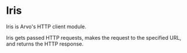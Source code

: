# Iris

Iris is Arvo's HTTP client module.

Iris gets passed HTTP requests, makes the request to the specified URL, and returns the HTTP response.

